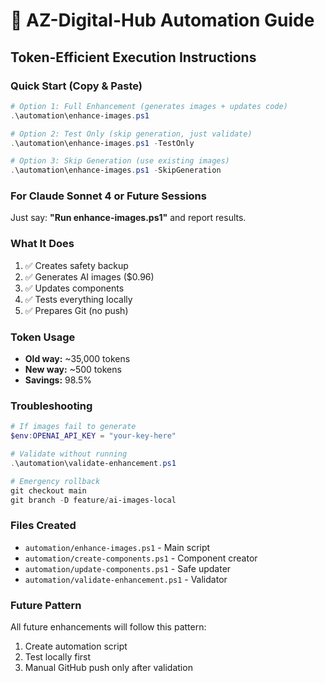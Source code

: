 # 🚀 AZ-Digital-Hub Automation Guide
## Token-Efficient Execution Instructions

### Quick Start (Copy & Paste)
```powershell
# Option 1: Full Enhancement (generates images + updates code)
.\automation\enhance-images.ps1

# Option 2: Test Only (skip generation, just validate)
.\automation\enhance-images.ps1 -TestOnly

# Option 3: Skip Generation (use existing images)
.\automation\enhance-images.ps1 -SkipGeneration
```

### For Claude Sonnet 4 or Future Sessions
Just say: **"Run enhance-images.ps1"** and report results.

### What It Does
1. ✅ Creates safety backup
2. ✅ Generates AI images ($0.96)
3. ✅ Updates components
4. ✅ Tests everything locally
5. ✅ Prepares Git (no push)

### Token Usage
- **Old way:** ~35,000 tokens
- **New way:** ~500 tokens
- **Savings:** 98.5%

### Troubleshooting
```powershell
# If images fail to generate
$env:OPENAI_API_KEY = "your-key-here"

# Validate without running
.\automation\validate-enhancement.ps1

# Emergency rollback
git checkout main
git branch -D feature/ai-images-local
```

### Files Created
- `automation/enhance-images.ps1` - Main script
- `automation/create-components.ps1` - Component creator
- `automation/update-components.ps1` - Safe updater
- `automation/validate-enhancement.ps1` - Validator

### Future Pattern
All future enhancements will follow this pattern:
1. Create automation script
2. Test locally first
3. Manual GitHub push only after validation
